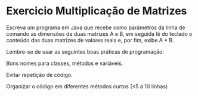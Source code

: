 # Exercicio Multiplicação de Matrizes

Escreva um programa em Java que recebe como parâmetros da linha de comando as dimensões de duas matrizes A e B, em seguida lê do teclado o conteúdo das duas matrizes de valores reais e, por fim, exibe A * B.

Lembre-se de usar as seguintes boas práticas de programação:

Bons nomes para classes, métodos e variáveis.

Evitar repetição de código.

Organizar o código em diferentes métodos curtos (<5 a 10 linhas)